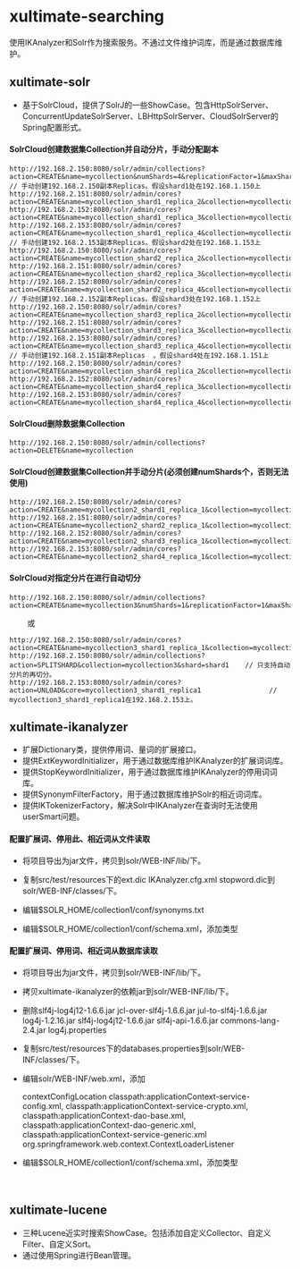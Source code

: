 # xultimate-searching #

使用IKAnalyzer和Solr作为搜索服务。不通过文件维护词库，而是通过数据库维护。

## xultimate-solr ##

* 基于SolrCloud，提供了SolrJ的一些ShowCase。包含HttpSolrServer、ConcurrentUpdateSolrServer、LBHttpSolrServer、CloudSolrServer的Spring配置形式。

#### SolrCloud创建数据集Collection并自动分片，手动分配副本 ####

	http://192.168.2.150:8080/solr/admin/collections?action=CREATE&name=mycollection&numShards=4&replicationFactor=1&maxShardsPerNode=4	
	// 手动创建192.168.2.150副本Replicas。假设shard1处在192.168.1.150上
	http://192.168.2.151:8080/solr/admin/cores?action=CREATE&name=mycollection_shard1_replica_2&collection=mycollection&shard=shard1
	http://192.168.2.152:8080/solr/admin/cores?action=CREATE&name=mycollection_shard1_replica_3&collection=mycollection&shard=shard1
	http://192.168.2.153:8080/solr/admin/cores?action=CREATE&name=mycollection_shard1_replica_4&collection=mycollection&shard=shard1
	// 手动创建192.168.2.153副本Replicas。假设shard2处在192.168.1.153上
	http://192.168.2.150:8080/solr/admin/cores?action=CREATE&name=mycollection_shard2_replica_2&collection=mycollection&shard=shard2
	http://192.168.2.151:8080/solr/admin/cores?action=CREATE&name=mycollection_shard2_replica_3&collection=mycollection&shard=shard2
	http://192.168.2.152:8080/solr/admin/cores?action=CREATE&name=mycollection_shard2_replica_4&collection=mycollection&shard=shard2
	// 手动创建192.168.2.152副本Replicas。假设shard3处在192.168.1.152上
	http://192.168.2.150:8080/solr/admin/cores?action=CREATE&name=mycollection_shard3_replica_2&collection=mycollection&shard=shard3
	http://192.168.2.151:8080/solr/admin/cores?action=CREATE&name=mycollection_shard3_replica_3&collection=mycollection&shard=shard3
	http://192.168.2.153:8080/solr/admin/cores?action=CREATE&name=mycollection_shard3_replica_4&collection=mycollection&shard=shard3
	// 手动创建192.168.2.151副本Replicas	。假设shard4处在192.168.1.151上
	http://192.168.2.150:8080/solr/admin/cores?action=CREATE&name=mycollection_shard4_replica_2&collection=mycollection&shard=shard4
	http://192.168.2.152:8080/solr/admin/cores?action=CREATE&name=mycollection_shard4_replica_3&collection=mycollection&shard=shard4
	http://192.168.2.153:8080/solr/admin/cores?action=CREATE&name=mycollection_shard4_replica_4&collection=mycollection&shard=shard4

#### SolrCloud删除数据集Collection ####
	
	http://192.168.2.150:8080/solr/admin/collections?action=DELETE&name=mycollection
	
#### SolrCloud创建数据集Collection并手动分片(必须创建numShards个，否则无法使用) ####

	http://192.168.2.150:8080/solr/admin/cores?action=CREATE&name=mycollection2_shard1_replica_1&collection=mycollection2&shard=shard1&numShards=4
	http://192.168.2.151:8080/solr/admin/cores?action=CREATE&name=mycollection2_shard2_replica_1&collection=mycollection2&shard=shard2
	http://192.168.2.152:8080/solr/admin/cores?action=CREATE&name=mycollection2_shard3_replica_1&collection=mycollection2&shard=shard3
	http://192.168.2.153:8080/solr/admin/cores?action=CREATE&name=mycollection2_shard4_replica_1&collection=mycollection2&shard=shard4

#### SolrCloud对指定分片在进行自动切分 ####

	http://192.168.2.150:8080/solr/admin/collections?action=CREATE&name=mycollection3&numShards=1&replicationFactor=1&maxShardsPerNode=4	
　　
	或
	
	http://192.168.2.150:8080/solr/admin/cores?action=CREATE&name=mycollection3_shard1_replica_1&collection=mycollection3&shard=shard1&numShards=1
	http://192.168.2.150:8080/solr/admin/collections?action=SPLITSHARD&collection=mycollection3&shard=shard1	// 只支持自动分片的再切分。
	http://192.168.2.153:8080/solr/admin/cores?action=UNLOAD&core=mycollection3_shard1_replica1					// mycollection3_shard1_replica1在192.168.2.153上。

## xultimate-ikanalyzer ##

* 扩展Dictionary类，提供停用词、量词的扩展接口。
* 提供ExtKeywordInitializer，用于通过数据库维护IKAnalyzer的扩展词词库。
* 提供StopKeywordInitializer，用于通过数据库维护IKAnalyzer的停用词词库。
* 提供SynonymFilterFactory，用于通过数据库维护Solr的相近词词库。
* 提供IKTokenizerFactory，解决Solr中IKAnalyzer在查询时无法使用userSmart问题。

#### 配置扩展词、停用此、相近词从文件读取 ####

* 将项目导出为jar文件，拷贝到solr/WEB-INF/lib/下。
* 复制src/test/resources下的ext.dic IKAnalyzer.cfg.xml stopword.dic到solr/WEB-INF/classes/下。
* 编辑$SOLR_HOME/collection1/conf/synonyms.txt
* 编辑$SOLR_HOME/collection1/conf/schema.xml，添加类型

 	<fieldType name="text_ikanalyzer" class="solr.TextField" >
		<analyzer type="index">
            <tokenizer class="org.danielli.xultimate.searching.IKTokenizerFactory" useSmart="false"/>
        </analyzer> 
        <analyzer type="query">
            <tokenizer class="org.danielli.xultimate.searching.IKTokenizerFactory" useSmart="true"/>
	    	<filter class="solr.SynonymFilterFactory" synonyms="synonyms.txt" ignoreCase="true" expand="true"/>
        </analyzer> 
    </fieldType>
    
#### 配置扩展词、停用词、相近词从数据库读取 ####

* 将项目导出为jar文件，拷贝到solr/WEB-INF/lib/下。
* 拷贝xultimate-ikanalyzer的依赖jar到solr/WEB-INF/lib/下。
* 删除slf4j-log4j12-1.6.6.jar jcl-over-slf4j-1.6.6.jar jul-to-slf4j-1.6.6.jar log4j-1.2.16.jar slf4j-log4j12-1.6.6.jar slf4j-api-1.6.6.jar commons-lang-2.4.jar log4j.properties
* 复制src/test/resources下的databases.properties到solr/WEB-INF/classes/下。
* 编辑solr/WEB-INF/web.xml，添加

	<context-param>
		<param-name>contextConfigLocation</param-name>
		<param-value>classpath:applicationContext-service-config.xml, classpath:applicationContext-service-crypto.xml, classpath:applicationContext-dao-base.xml, classpath:applicationContext-dao-generic.xml, classpath:applicationContext-service-generic.xml</param-value>
	</context-param>
	<listener>
		<listener-class>org.springframework.web.context.ContextLoaderListener</listener-class>
	</listener>
	
* 编辑$SOLR_HOME/collection1/conf/schema.xml，添加类型

　　<fieldType name="text_ikanalyzer" class="solr.TextField" >
		<analyzer type="index">
            <tokenizer class="org.danielli.xultimate.searching.IKTokenizerFactory" useSmart="false"/>
        </analyzer> 
        <analyzer type="query">
            <tokenizer class="org.danielli.xultimate.searching.IKTokenizerFactory" useSmart="true"/>
	    <filter class="org.danielli.xultimate.searching.SynonymFilterFactory" ignoreCase="true" expand="true"/>
        </analyzer> 
    </fieldType>


## xultimate-lucene ##

* 三种Lucene近实时搜索ShowCase。包括添加自定义Collector、自定义Filter、自定义Sort。
* 通过使用Spring进行Bean管理。

